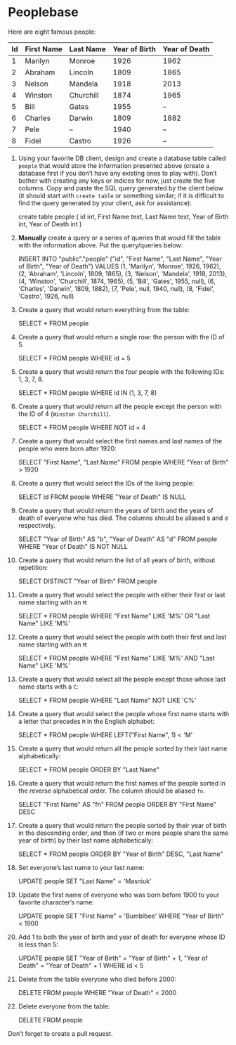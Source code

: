 ﻿# Peoplebase

Here are eight famous people: 

| Id | First Name | Last Name | Year of Birth | Year of Death |
|----|------------|-----------|---------------|---------------|
| 1  | Marilyn    | Monroe    | 1926          | 1962          |
| 2  | Abraham    | Lincoln   | 1809          | 1865          |
| 3  | Nelson     | Mandela   | 1918          | 2013          |
| 4  | Winston    | Churchill | 1874          | 1965          |
| 5  | Bill       | Gates     | 1955          | –             |
| 6  | Charles    | Darwin    | 1809          | 1882          |
| 7  | Pele       | –         | 1940          | –             |
| 8  | Fidel      | Castro    | 1926          | –             |

1. Using your favorite DB client, design and create a database table called `people` that would store the information presented above (create a database first if you don’t have any existing ones to play with). Don’t bother with creating any keys or indices for now, just create the five columns. Copy and paste the SQL query generated by the client below (it should start with `create table` or something similar; if it is difficult to find the query generated by your client, ask for assistance):

      create table people
    	(
    		id int,
    		First Name text,
    		Last Name text,
    		Year of Birth int,
    		Year of Death int
    	)

2. **Manually** create a query or a series of queries that would fill the table with the information above. Put the query/queries below:

    INSERT INTO "public"."people" ("id", "First Name", "Last Name", "Year of Birth", "Year of Death") 
        VALUES 
            (1, 'Marilyn', 'Monroe', 1926, 1962),
            (2, 'Abraham', 'Lincoln', 1809, 1865),
            (3, 'Nelson', 'Mandela', 1918, 2013),
            (4, 'Winston', 'Churchill', 1874, 1965),
            (5, 'Bill', 'Gates', 1955, null),
            (6, 'Charles', 'Darwin', 1809, 1882),
            (7, 'Pele', null, 1940, null),
            (8, 'Fidel', 'Castro', 1926, null)

3. Create a query that would return everything from the table:

    SELECT * FROM people
    
4. Create a query that would return a single row: the person with the ID of 5.

    SELECT * FROM people WHERE id = 5

5. Create a query that would return the four people with the following IDs: 1, 3, 7, 8.

    SELECT * FROM people WHERE id IN (1, 3, 7, 8)

6. Create a query that would return all the people except the person with the ID of 4 (`Winston Churchill`).

    SELECT * FROM people WHERE NOT id = 4

7. Create a query that would select the first names and last names of the people who were born after 1920:

   SELECT "First Name", "Last Name" FROM people WHERE "Year of Birth" > 1920
    
8. Create a query that would select the IDs of the living people:

    SELECT id FROM people WHERE "Year of Death" IS NULL
    
9. Create a query that would return the years of birth and the years of death of everyone who has died. The columns should be aliased `b` and `d` respectively.

    SELECT "Year of Birth" AS "b", "Year of Death" AS "d" FROM people WHERE "Year of Death" IS NOT NULL
    
10. Create a query that would return the list of all years of birth, without repetition:

    SELECT DISTINCT "Year of Birth" FROM people 

11. Create a query that would select the people with either their first or last name starting with an `M`:

    SELECT * FROM people WHERE "First Name" LIKE 'M%' OR "Last Name" LIKE 'M%'

12. Create a query that would select the people with both their first and last name starting with an `M`:

    SELECT * FROM people WHERE "First Name" LIKE 'M%' AND "Last Name" LIKE 'M%'
    
13. Create a query that would select all the people except those whose last name starts with a `C`:

    SELECT * FROM people WHERE "Last Name" NOT LIKE 'C%'
    
14. Create a query that would select the people whose first name starts with a letter that precedes `M` in the English alphabet:

    SELECT * FROM people WHERE LEFT("First Name", 1) < 'M'
    
15. Create a query that would return all the people sorted by their last name alphabetically:

    SELECT * FROM people ORDER BY "Last Name"

16. Create a query that would return the first names of the people sorted in the reverse alphabetical order. The column should be aliased `fn`.

    SELECT "First Name" AS "fn" FROM people ORDER BY "First Name" DESC 

17. Create a query that would return the people sorted by their year of birth in the descending order, and then (if two or more people share the same year of birth) by their last name alphabetically:

    SELECT * FROM people ORDER BY "Year of Birth" DESC, "Last Name"
    
18. Set everyone’s last name to your last name:

    UPDATE people SET "Last Name" = 'Masniuk'
    
19. Update the first name of everyone who was born before 1900 to your favorite character’s name:

    UPDATE people SET "First Name" = 'Bumblbee' WHERE "Year of Birth" < 1900
    
20. Add 1 to both the year of birth and year of death for everyone whose ID is less than 5:

    UPDATE people
        SET "Year of Birth" = "Year of Birth" + 1,
            "Year of Death" = "Year of Death" + 1
        WHERE id < 5

21. Delete from the table everyone who died before 2000:

    DELETE FROM people WHERE "Year of Death" < 2000

22. Delete everyone from the table:

    DELETE FROM people 
    
Don’t forget to create a pull request.
